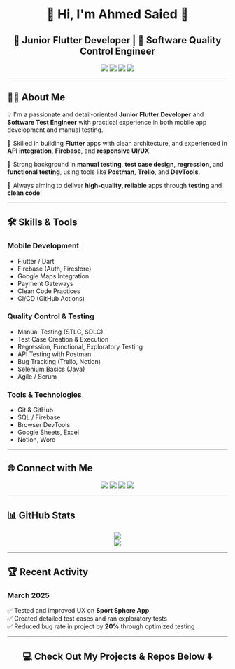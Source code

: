 <h1 align="center">🚀 Hi, I'm Ahmed Saied 👋</h1>
<h2 align="center">📱 Junior Flutter Developer | 🧪 Software Quality Control Engineer</h2>

<p align="center">
  <img src="https://img.shields.io/badge/Mobile_Development-Flutter-blue?style=for-the-badge&logo=flutter&logoColor=white">
  <img src="https://img.shields.io/badge/Software_Testing-Quality_Control-red?style=for-the-badge&logo=testing-library&logoColor=white">
  <img src="https://img.shields.io/badge/API_Testing-Postman-orange?style=for-the-badge&logo=postman&logoColor=white">
  <img src="https://img.shields.io/badge/CI/CD-GitHub_Actions-0A0A0A?style=for-the-badge&logo=githubactions&logoColor=white">
</p>

---

## 👨‍💻 About Me

💡 I'm a passionate and detail-oriented **Junior Flutter Developer** and **Software Test Engineer** with practical experience in both mobile app development and manual testing.

📱 Skilled in building **Flutter** apps with clean architecture, and experienced in **API integration**, **Firebase**, and **responsive UI/UX**.

🧪 Strong background in **manual testing**, **test case design**, **regression**, and **functional testing**, using tools like **Postman**, **Trello**, and **DevTools**.

🚀 Always aiming to deliver **high-quality, reliable** apps through **testing** and **clean code**!

---

## 🛠️ Skills & Tools

### Mobile Development
- Flutter / Dart
- Firebase (Auth, Firestore)
- Google Maps Integration
- Payment Gateways
- Clean Code Practices
- CI/CD (GitHub Actions)

### Quality Control & Testing
- Manual Testing (STLC, SDLC)
- Test Case Creation & Execution
- Regression, Functional, Exploratory Testing
- API Testing with Postman
- Bug Tracking (Trello, Notion)
- Selenium Basics (Java)
- Agile / Scrum

### Tools & Technologies
- Git & GitHub
- SQL / Firebase
- Browser DevTools
- Google Sheets, Excel
- Notion, Word

---

## 🌐 Connect with Me

<p align="center">
  <a href="https://ahmed-saied-portfolio.web.app/" target="_blank">
    <img src="https://img.shields.io/badge/Portfolio-%23000000.svg?style=for-the-badge&logo=web&logoColor=white">
  </a>
  <a href="https://www.linkedin.com/in/ahmed-saieed/" target="_blank">
    <img src="https://img.shields.io/badge/LinkedIn-%230077B5.svg?style=for-the-badge&logo=linkedin&logoColor=white">
  </a>
  <a href="https://drive.google.com/file/d/1uV9xnP0gYyMtAqIapuXU6RCwDPiZpN9l/view" target="_blank">
    <img src="https://img.shields.io/badge/CV-%23FF5722.svg?style=for-the-badge&logo=adobeacrobatreader&logoColor=white">
  </a>
  <a href="https://x.com/arahanme" target="_blank">
    <img src="https://img.shields.io/badge/X-000000.svg?style=for-the-badge&logo=X&logoColor=white">
  </a>
</p>

---

## 📊 GitHub Stats

<p align="center">
  <img src="https://github-readme-stats.vercel.app/api/top-langs/?username=ahmedsaied22&theme=dark&hide_border=false&layout=compact">
  <br>
  <img src="https://github-readme-streak-stats.herokuapp.com/?user=ahmedsaied22&theme=dark&hide_border=false">
</p>

---

## 🏆 Recent Activity

### March 2025
✅ Tested and improved UX on **Sport Sphere App**  
✅ Created detailed test cases and ran exploratory tests  
✅ Reduced bug rate in project by **20%** through optimized testing

---

<h2 align="center">💻 Check Out My Projects & Repos Below ⬇️</h2>

<!-- Powered by love for Flutter & Quality -->
